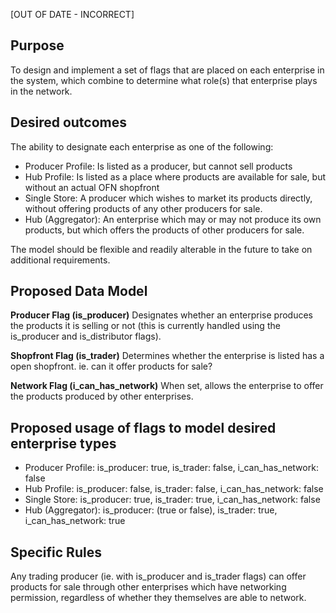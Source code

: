 [OUT OF DATE - INCORRECT]

## Purpose
To design and implement a set of flags that are placed on each enterprise in the system, which combine to determine what role(s) that enterprise plays in the network.

## Desired outcomes
The ability to designate each enterprise as one of the following:
* Producer Profile: Is listed as a producer, but cannot sell products
* Hub Profile: Is listed as a place where products are available for sale, but without an actual OFN shopfront
* Single Store: A producer which wishes to market its products directly, without offering products of any other producers for sale.
* Hub (Aggregator): An enterprise which may or may not produce its own products, but which offers the products of other producers for sale.

The model should be flexible and readily alterable in the future to take on additional requirements.

## Proposed Data Model
**Producer Flag (is_producer)**
Designates whether an enterprise produces the products it is selling or not (this is currently handled using the is_producer and is_distributor flags).

**Shopfront Flag (is_trader)**
Determines whether the enterprise is listed has a open shopfront. ie. can it offer products for sale?

**Network Flag (i_can_has_network)**
When set, allows the enterprise to offer the products produced by other enterprises.


## Proposed usage of flags to model desired enterprise types
* Producer Profile: is_producer: true, is_trader: false, i_can_has_network: false
* Hub Profile: is_producer: false, is_trader: false, i_can_has_network: false
* Single Store: is_producer: true, is_trader: true, i_can_has_network: false
* Hub (Aggregator): is_producer: (true or false), is_trader: true, i_can_has_network: true

## Specific Rules
Any trading producer (ie. with is_producer and is_trader flags) can offer products for sale through other enterprises which have networking permission, regardless of whether they themselves are able to network.
 